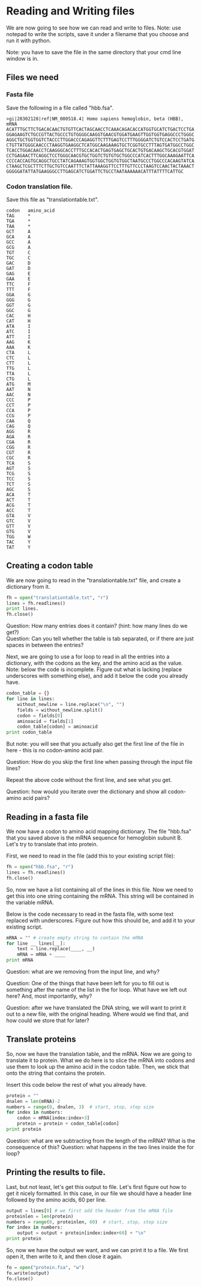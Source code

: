 # Reading and Writing files

We are now going to see how we can read and write to files. Note: use notepad to write the scripts, save it under a filename that you choose and run it with python.

Note: you have to save the file in the same directory that your cmd line window is in.

## Files we need

### Fasta file

Save the following in a file called "hbb.fsa".

```
>gi|28302128|ref|NM_000518.4| Homo sapiens hemoglobin, beta (HBB), mRNA
ACATTTGCTTCTGACACAACTGTGTTCACTAGCAACCTCAAACAGACACCATGGTGCATCTGACTCCTGA
GGAGAAGTCTGCCGTTACTGCCCTGTGGGGCAAGGTGAACGTGGATGAAGTTGGTGGTGAGGCCCTGGGC
AGGCTGCTGGTGGTCTACCCTTGGACCCAGAGGTTCTTTGAGTCCTTTGGGGATCTGTCCACTCCTGATG
CTGTTATGGGCAACCCTAAGGTGAAGGCTCATGGCAAGAAAGTGCTCGGTGCCTTTAGTGATGGCCTGGC
TCACCTGGACAACCTCAAGGGCACCTTTGCCACACTGAGTGAGCTGCACTGTGACAAGCTGCACGTGGAT
CCTGAGAACTTCAGGCTCCTGGGCAACGTGCTGGTCTGTGTGCTGGCCCATCACTTTGGCAAAGAATTCA
CCCCACCAGTGCAGGCTGCCTATCAGAAAGTGGTGGCTGGTGTGGCTAATGCCCTGGCCCACAAGTATCA
CTAAGCTCGCTTTCTTGCTGTCCAATTTCTATTAAAGGTTCCTTTGTTCCCTAAGTCCAACTACTAAACT
GGGGGATATTATGAAGGGCCTTGAGCATCTGGATTCTGCCTAATAAAAAACATTTATTTTCATTGC
```

### Codon translation file.

Save this file as "translationtable.txt".

```
codon	amino_acid
TAG     *
TGA     *
TAA     *
GCT     A
GCA     A
GCC     A
GCG     A
TGT     C
TGC     C
GAC     D
GAT     D
GAG     E
GAA     E
TTC     F
TTT     F
GGA     G
GGG     G
GGT     G
GGC     G
CAC     H
CAT     H
ATA     I
ATC     I
ATT     I
AAG     K
AAA     K
CTA     L
CTC     L
CTT     L
TTG     L
TTA     L
CTG     L
ATG     M
AAT     N
AAC     N
CCC     P
CCT     P
CCA     P
CCG     P
CAA     Q
CAG     Q
AGG     R
AGA     R
CGA     R
CGG     R
CGT     R
CGC     R
TCA     S
AGT     S
TCG     S
TCC     S
TCT     S
AGC     S
ACA     T
ACT     T
ACG     T
ACC     T
GTA     V
GTC     V
GTT     V
GTG     V
TGG     W
TAC     Y
TAT     Y
```


## Creating a codon table

We are now going to read in the "translationtable.txt" file, and create a dictionary from it.

```python
fh = open("translationtable.txt", "r")
lines = fh.readlines()
print lines.
fh.close()
```

Question: How many entries does it contain? (hint: how many lines do we get?)  
Question: Can you tell whether the table is tab separated, or if there are just spaces in between the entries?  

Next, we are going to use a for loop to read in all the entries into a dictionary, with the codons as the key, and the amino acid as the value. Note: below the code is incomplete. Figure out what is lacking (replace underscores with something else), and add it below the code you already have. 

```python
codon_table = {}
for line in lines:
    without_newline = line.replace("\n", "")
    fields = without_newline.split()
    codon = fields[0]
    aminoacid = fields[1]
    codon_table[codon] = aminoacid
print codon_table
```

But note: you will see that you actually also get the first line of the file in here - this is no codon-amino acid pair. 

Question: How do you skip the first line when passing through the input file lines?   

Repeat the above code without the first line, and see what you get.

Question: how would you iterate over the dictionary and show all codon-amino acid pairs?   
 
## Reading in a fasta file

We now have a codon to amino acid mapping dictionary. The file "hbb.fsa" that you saved above is the mRNA sequence for hemoglobin subunit B. Let's try to translate that into protein.

First, we need to read in the file (add this to your existing script file):

```python
fh = open("hbb.fsa", "r")
lines = fh.readlines()
fh.close()
```

So, now we have a list containing all of the lines in this file. Now we need to get this into one string containing the mRNA. This string will be contained in the variable mRNA. 

Below is the code necessary to read in the fasta file, with some text replaced with underscores. Figure out how this should be, and add it to your existing script.

```python
mRNA = "" # create empty string to contain the mRNA
for line __ lines[__]:
	text = line.replace(____, __)
	mRNA = mRNA + ____
print mRNA
```

Question: what are we removing from the input line, and why?

Question: One of the things that have been left for you to fill out is something after the name of the list in the for loop. What have we left out here? And, most importantly, why?

Question: after we have translated the DNA string, we will want to print it out to a new file, with the original heading. Where would we find that, and how could we store that for later?

## Translate proteins

So, now we have the translation table, and the mRNA. Now we are going to translate it to protein. What we do here is to slice the mRNA into codons and use them to look up the amino acid in the codon table. Then, we stick that onto the string that contains the protein. 

Insert this code below the rest of what you already have. 

```python
protein = ""
dnalen = len(mRNA)-2
numbers = range(0, dnalen, 3)  # start, stop, step size
for index in numbers:
    codon = mRNA[index:index+3]
    protein = protein + codon_table[codon]
print protein
```
Question: what are we subtracting from the length of the mRNA? What is the consequence of this?
Question: what happens in the two lines inside the for loop?

## Printing the results to file. 

Last, but not least, let's get this output to file. Let's first figure out how to get it nicely formatted. In this case, in our file we should have a header line followed by the amino acids, 60 per line. 

```python
output = lines[0] # we first add the header from the mRNA file
proteinlen = len(protein)
numbers = range(0, proteinlen, 60)  # start, stop, step size
for index in numbers:
    output = output + protein[index:index+60] + "\n"
print protein
```

So, now we have the output we want, and we can print it to a file. We first open it, then write to it, and then close it again.

```python
fo = open("protein.fsa", "w")
fo.write(output)
fo.close()
```





